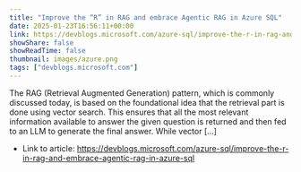 ```yaml
---
title: "Improve the “R” in RAG and embrace Agentic RAG in Azure SQL"
date: 2025-01-23T16:56:11+00:00
link: https://devblogs.microsoft.com/azure-sql/improve-the-r-in-rag-and-embrace-agentic-rag-in-azure-sql
showShare: false
showReadTime: false
thumbnail: images/azure.png
tags: ["devblogs.microsoft.com"]
---
```

The RAG (Retrieval Augmented Generation) pattern, which is commonly discussed today, is based on the foundational idea that the retrieval part is done using vector search. This ensures that all the most relevant information available to answer the given question is returned and then fed to an LLM to generate the final answer. While vector […]

- Link to article: https://devblogs.microsoft.com/azure-sql/improve-the-r-in-rag-and-embrace-agentic-rag-in-azure-sql